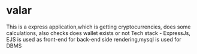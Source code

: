 # valar

This is a express application,which is getting cryptocurrencies, does some calculations, also checks does wallet exists or not
Tech stack - ExpressJs, EJS is used as front-end for back-end side rendering,mysql is used for DBMS
